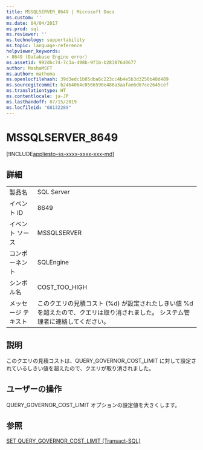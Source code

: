 ```yaml
---
title: MSSQLSERVER_8649 | Microsoft Docs
ms.custom: ''
ms.date: 04/04/2017
ms.prod: sql
ms.reviewer: ''
ms.technology: supportability
ms.topic: language-reference
helpviewer_keywords:
- 8649 (Database Engine error)
ms.assetid: 992dbc74-7c3a-498b-9f1b-b28387640677
author: MashaMSFT
ms.author: mathoma
ms.openlocfilehash: 39d3edc1b85dba6c223cc4b4e5b3d3250b48d489
ms.sourcegitcommit: b2464064c0566590e486a3aafae6d67ce2645cef
ms.translationtype: HT
ms.contentlocale: ja-JP
ms.lasthandoff: 07/15/2019
ms.locfileid: "68132289"
---
```

# <a name="mssqlserver8649"></a>MSSQLSERVER_8649
[!INCLUDE[appliesto-ss-xxxx-xxxx-xxx-md](../../includes/appliesto-ss-xxxx-xxxx-xxx-md.md)]
  
## <a name="details"></a>詳細  
  
|||  
|-|-|  
|製品名|SQL Server|  
|イベント ID|8649|  
|イベント ソース|MSSQLSERVER|  
|コンポーネント|SQLEngine|  
|シンボル名|COST_TOO_HIGH|  
|メッセージ テキスト|このクエリの見積コスト (%d) が設定されたしきい値 %d を超えたので、クエリは取り消されました。 システム管理者に連絡してください。|  
  
## <a name="explanation"></a>説明  
このクエリの見積コストは、QUERY_GOVERNOR_COST_LIMIT に対して設定されているしきい値を超えたので、クエリが取り消されました。  
  
## <a name="user-action"></a>ユーザーの操作  
QUERY_GOVERNOR_COST_LIMIT オプションの設定値を大きくします。  
  
## <a name="see-also"></a>参照  
[SET QUERY_GOVERNOR_COST_LIMIT &#40;Transact-SQL&#41;](~/t-sql/statements/set-query-governor-cost-limit-transact-sql.md)  
  
